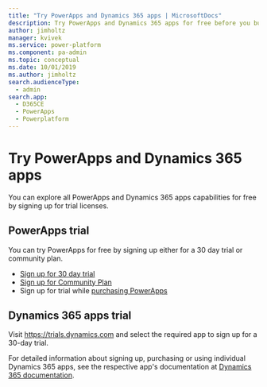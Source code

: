 ```yaml
---
title: "Try PowerApps and Dynamics 365 apps | MicrosoftDocs"
description: Try PowerApps and Dynamics 365 apps for free before you buy it 
author: jimholtz
manager: kvivek
ms.service: power-platform
ms.component: pa-admin
ms.topic: conceptual
ms.date: 10/01/2019
ms.author: jimholtz
search.audienceType: 
  - admin
search.app: 
  - D365CE
  - PowerApps
  - Powerplatform
---
```

# Try PowerApps and Dynamics 365 apps

You can explore all PowerApps and Dynamics 365 apps capabilities for free by signing up for trial licenses.

## PowerApps trial 

You can try PowerApps for free by signing up either for a 30 day trial or community plan. 
- [Sign up for 30 day trial](https://docs.microsoft.com/powerapps/maker/signup-for-powerapps)
- [Sign up for Community Plan](https://docs.microsoft.com/powerapps/maker/dev-community-plan)
- Sign up for trial while [purchasing PowerApps](signup-for-powerapps-admin.md) 

## Dynamics 365 apps trial

Visit <https://trials.dynamics.com> and select the required app to sign up for a 30-day trial.

For detailed information about signing up, purchasing or using individual Dynamics 365 apps, see the respective app's documentation at [Dynamics 365 documentation](https://docs.microsoft.com/dynamics365/). 
